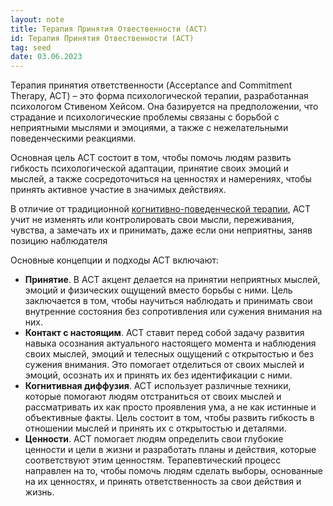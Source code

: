 ```yaml
---
layout: note
title: Терапия Принятия Отвественности (ACT)
id: Терапия Принятия Отвественности (ACT)
tag: seed
date: 03.06.2023
---
```


Терапия принятия ответственности (Acceptance and Commitment Therapy, ACT) – это форма психологической терапии, разработанная психологом Стивеном Хейсом. Она базируется на предположении, что страдание и психологические проблемы связаны с борьбой с неприятными мыслями и эмоциями, а также с нежелательными поведенческими реакциями.

Основная цель ACT состоит в том, чтобы помочь людям развить гибкость психологической адаптации, принятие своих эмоций и мыслей, а также сосредоточиться на ценностях и намерениях, чтобы принять активное участие в значимых действиях.

В отличие от традиционной [когнитивно-поведенческой терапии](https://ru.wikipedia.org/wiki/%D0%9A%D0%BE%D0%B3%D0%BD%D0%B8%D1%82%D0%B8%D0%B2%D0%BD%D0%BE-%D0%BF%D0%BE%D0%B2%D0%B5%D0%B4%D0%B5%D0%BD%D1%87%D0%B5%D1%81%D0%BA%D0%B0%D1%8F_%D1%82%D0%B5%D1%80%D0%B0%D0%BF%D0%B8%D1%8F "Когнитивно-поведенческая терапия"), ACT учит не изменять или контролировать свои мысли, переживания, чувства, а замечать их и принимать, даже если они неприятны, заняв позицию наблюдателя


Основные концепции и подходы ACT включают:

- **Принятие**. В ACT акцент делается на принятии неприятных мыслей, эмоций и физических ощущений вместо борьбы с ними. Цель заключается в том, чтобы научиться наблюдать и принимать свои внутренние состояния без сопротивления или сужения внимания на них.
- **Контакт с настоящим**. ACT ставит перед собой задачу развития навыка осознания актуального настоящего момента и наблюдения своих мыслей, эмоций и телесных ощущений с открытостью и без сужения внимания. Это помогает отделиться от своих мыслей и эмоций, осознать их и принять их без идентификации с ними.
- **Когнитивная диффузия**. ACT использует различные техники, которые помогают людям отстраниться от своих мыслей и рассматривать их как просто проявления ума, а не как истинные и объективные факты. Цель состоит в том, чтобы развить гибкость в отношении мыслей и принять их с открытостью и деталями.
- **Ценности**. ACT помогает людям определить свои глубокие ценности и цели в жизни и разработать планы и действия, которые соответствуют этим ценностям. Терапевтический процесс направлен на то, чтобы помочь людям сделать выборы, основанные на их ценностях, и принять ответственность за свои действия и жизнь.



